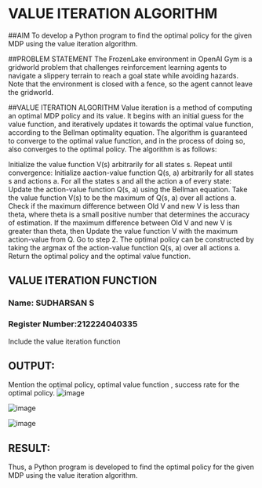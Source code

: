 # VALUE ITERATION ALGORITHM

##AIM
To develop a Python program to find the optimal policy for the given MDP using the value iteration algorithm.

##PROBLEM STATEMENT
The FrozenLake environment in OpenAI Gym is a gridworld problem that challenges reinforcement learning agents to navigate a slippery terrain to reach a goal state while avoiding hazards. Note that the environment is closed with a fence, so the agent cannot leave the gridworld.

##VALUE ITERATION ALGORITHM
Value iteration is a method of computing an optimal MDP policy and its value.
It begins with an initial guess for the value function, and iteratively updates it towards the optimal value function, according to the Bellman optimality equation.
The algorithm is guaranteed to converge to the optimal value function, and in the process of doing so, also converges to the optimal policy.
The algorithm is as follows:

Initialize the value function V(s) arbitrarily for all states s.
Repeat until convergence:
Initialize aaction-value function Q(s, a) arbitrarily for all states s and actions a.
For all the states s and all the action a of every state:
Update the action-value function Q(s, a) using the Bellman equation.
Take the value function V(s) to be the maximum of Q(s, a) over all actions a.
Check if the maximum difference between Old V and new V is less than theta, where theta is a small positive number that determines the accuracy of estimation.
If the maximum difference between Old V and new V is greater than theta, then
Update the value function V with the maximum action-value from Q.
Go to step 2.
The optimal policy can be constructed by taking the argmax of the action-value function Q(s, a) over all actions a.
Return the optimal policy and the optimal value function.



## VALUE ITERATION FUNCTION
### Name: SUDHARSAN S
### Register Number:212224040335
Include the value iteration function


## OUTPUT:
Mention the optimal policy, optimal value function , success rate for the optimal policy.
![image](https://github.com/user-attachments/assets/6963a9ec-4bde-4f14-9e73-fa20bd9bb7dd)


![image](https://github.com/user-attachments/assets/0bcdcd4e-7ed5-44a2-aa18-5bfee725aae6)


![image](https://github.com/user-attachments/assets/614f85af-c20c-42fd-a186-5fbe352d5866)


## RESULT:

Thus, a Python program is developed to find the optimal policy for the given MDP using the value iteration algorithm.

